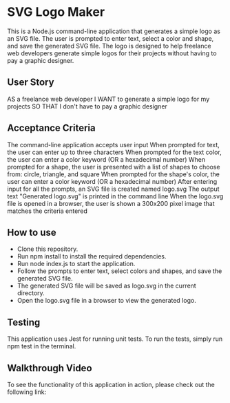 # SVG Logo Maker

This is a Node.js command-line application that generates a simple logo as an SVG file. The user is prompted to enter text, select a color and shape, and save the generated SVG file. The logo is designed to help freelance web developers generate simple logos for their projects without having to pay a graphic designer.

## User Story
AS a freelance web developer
I WANT to generate a simple logo for my projects
SO THAT I don't have to pay a graphic designer

## Acceptance Criteria
The command-line application accepts user input
When prompted for text, the user can enter up to three characters
When prompted for the text color, the user can enter a color keyword (OR a hexadecimal number)
When prompted for a shape, the user is presented with a list of shapes to choose from: circle, triangle, and square
When prompted for the shape's color, the user can enter a color keyword (OR a hexadecimal number)
After entering input for all the prompts, an SVG file is created named logo.svg
The output text "Generated logo.svg" is printed in the command line
When the logo.svg file is opened in a browser, the user is shown a 300x200 pixel image that matches the criteria entered

## How to use
- Clone this repository.
- Run npm install to install the required dependencies.
- Run node index.js to start the application.
- Follow the prompts to enter text, select colors and shapes, and save the generated SVG file.
- The generated SVG file will be saved as logo.svg in the current directory.
- Open the logo.svg file in a browser to view the generated logo.


## Testing
This application uses Jest for running unit tests. To run the tests, simply run npm test in the terminal.

## Walkthrough Video
To see the functionality of this application in action, please check out the following link:

